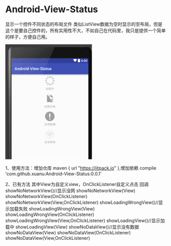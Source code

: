 # Android-View-Status
显示一个控件不同状态的布局文件
类似ListView数据为空时显示的空布局，但是这个是要自己控件的，所有实用性不大，不如自己在代码里，我只是提供一个简单的样子，方便自己用。

![image](https://github.com/xuanu/Android-View-Status/raw/master/screenshots/screenshos_01.png)


1、使用方法：增加仓库 maven { url "https://jitpack.io" },增加依赖 compile 'com.github.xuanu:Android-View-Status:0.0.1'

2、已有方法
其中View为自定义view，OnClickListener自定义点击 回调
showNoNetworkView()//显示没网
showNoNetworkView(View)
showNoNetworkView(OnClickListener)
showNoNetworkView(View,OnClickListener)
showLoadingWrongView()//显示加载失败
showLoadingWrongView(View)
showLoadingWrongView(OnClickListener)
showLoadingWrongView(View,OnClickListener)
showLoadingView()//显示加载中
showLoadingView(View)
showNoDataView()//显示没有数据
showNoDataView(View)
showNoDataView(OnClickListener)
showNoDataView(View,OnClickListener)



